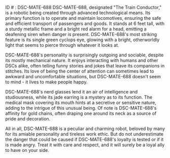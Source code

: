 ID # : DSC-MATE-688
DSC-MATE-688, designated "The Train Conductor," is a robotic being created through advanced technological means. Its primary function is to operate and maintain locomotives, ensuring the safe and efficient transport of passengers and goods. It stands at 6 feet tall, with a sturdy metallic frame and a bright red alarm for a head, emitting a deafening siren when danger is present. DSC-MATE-688's most striking feature is its single green cyclops eye, glowing with a bright, otherworldly light that seems to pierce through whatever it looks at.

DSC-MATE-688's personality is surprisingly outgoing and sociable, despite its mostly mechanical nature. It enjoys interacting with humans and other DSCs alike, often telling funny stories and jokes that leave its companions in stitches. Its love of being the center of attention can sometimes lead to awkward and uncomfortable situations, but DSC-MATE-688 doesn't seem to mind - it lives to make people happy.

DSC-MATE-688's nerd glasses lend it an air of intelligence and studiousness, while its jade earring is a mystery as to its function. The medical mask covering its mouth hints at a secretive or sensitive nature, adding to the intrigue of this unusual being. Of note is DSC-MATE-688's affinity for gold chains, often draping one around its neck as a source of pride and decoration.

All in all, DSC-MATE-688 is a peculiar and charming robot, beloved by many for its amiable personality and tireless work ethic. But do not underestimate the danger that could be caused if DSC-MATE-688's loyalty is tested or if it is made angry. Treat it with care and respect, and it will surely be a loyal ally to have on your side.